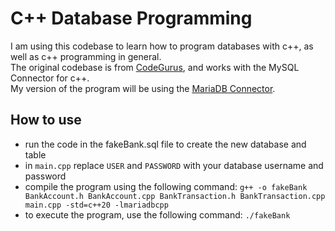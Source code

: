 # C++ Database Programming

I am using this codebase to learn how to program databases with c++, as well as c++ programming in general.  
The original codebase is from [CodeGurus](https://www.codeguru.com/database/database-programming-with-c-c/), and works with the MySQL Connector for c++.  
My version of the program will be using the [MariaDB Connector](https://mariadb.com/downloads/connectors/connectors-data-access/cpp-connector).

## How to use
- run the code in the fakeBank.sql file to create the new database and table
- in `main.cpp` replace `USER` and `PASSWORD` with your database username and password
- compile the program using the following command: `g++ -o fakeBank BankAccount.h BankAccount.cpp BankTransaction.h BankTransaction.cpp main.cpp -std=c++20 -lmariadbcpp`
- to execute the program, use the following command: `./fakeBank`
